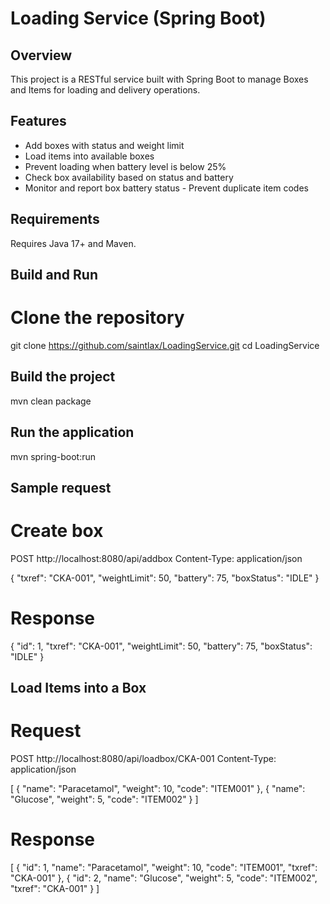 # Loading Service (Spring Boot)

## Overview
This project is a RESTful service built with Spring Boot to manage Boxes and Items for loading and delivery operations.

## Features
- Add boxes with status and weight limit
- Load items into available boxes
- Prevent loading when battery level is below 25%
- Check box availability based on status and battery
- Monitor and report box battery status
-️ Prevent duplicate item codes

## Requirements
Requires Java 17+ and Maven.

## Build and Run
# Clone the repository
git clone https://github.com/saintlax/LoadingService.git
cd LoadingService

## Build the project
mvn clean package

## Run the application
mvn spring-boot:run

## Sample request
# Create box
POST http://localhost:8080/api/addbox
Content-Type: application/json

{
"txref": "CKA-001",
"weightLimit": 50,
"battery": 75,
"boxStatus": "IDLE"
}

# Response
{
"id": 1,
"txref": "CKA-001",
"weightLimit": 50,
"battery": 75,
"boxStatus": "IDLE"
}

## Load Items into a Box
# Request
POST http://localhost:8080/api/loadbox/CKA-001
Content-Type: application/json

[
{
"name": "Paracetamol",
"weight": 10,
"code": "ITEM001"
},
{
"name": "Glucose",
"weight": 5,
"code": "ITEM002"
}
]

# Response 
[
{
"id": 1,
"name": "Paracetamol",
"weight": 10,
"code": "ITEM001",
"txref": "CKA-001"
},
{
"id": 2,
"name": "Glucose",
"weight": 5,
"code": "ITEM002",
"txref": "CKA-001"
}
]



